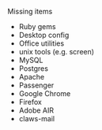 Missing items

* Ruby gems
* Desktop config
* Office utilities
* unix tools (e.g. screen)
* MySQL
* Postgres
* Apache
* Passenger
* Google Chrome
* Firefox
* Adobe AIR
* claws-mail

